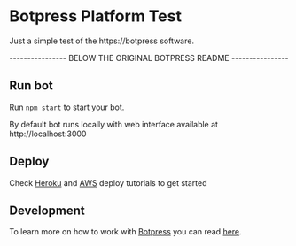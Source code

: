 # Botpress Platform Test
Just a simple test of the https://botpress software.

---------------- BELOW THE ORIGINAL BOTPRESS README ----------------
## Run bot

Run `npm start` to start your bot.

By default bot runs locally with web interface available at http://localhost:3000

## Deploy

Check [Heroku](https://botpress.io/docs/deploy/heroku/) and [AWS](https://botpress.io/docs/deploy/aws/) deploy tutorials to get started

## Development

To learn more on how to work with [Botpress](https://botpress.io/) you can read [here](https://botpress.io/docs/getting_started/).
